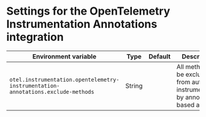 # Settings for the OpenTelemetry Instrumentation Annotations integration

| Environment variable                                                             | Type   | Default | Description                                                                       |
| -------------------------------------------------------------------------------- | ------ | ------- | --------------------------------------------------------------------------------- |
| `otel.instrumentation.opentelemetry-instrumentation-annotations.exclude-methods` | String |         | All methods to be excluded from auto-instrumentation by annotation-based advices. |
